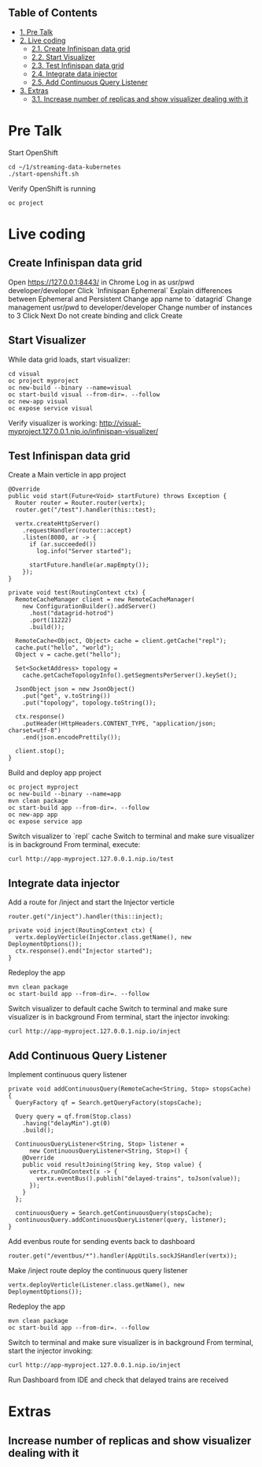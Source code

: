 <div id="table-of-contents">
<h2>Table of Contents</h2>
<div id="text-table-of-contents">
<ul>
<li><a href="#sec-1">1. Pre Talk</a></li>
<li><a href="#sec-2">2. Live coding</a>
<ul>
<li><a href="#sec-2-1">2.1. Create Infinispan data grid</a></li>
<li><a href="#sec-2-2">2.2. Start Visualizer</a></li>
<li><a href="#sec-2-3">2.3. Test Infinispan data grid</a></li>
<li><a href="#sec-2-4">2.4. Integrate data injector</a></li>
<li><a href="#sec-2-5">2.5. Add Continuous Query Listener</a></li>
</ul>
</li>
<li><a href="#sec-3">3. Extras</a>
<ul>
<li><a href="#sec-3-1">3.1. Increase number of replicas and show visualizer dealing with it</a></li>
</ul>
</li>
</ul>
</div>
</div>

# Pre Talk<a id="sec-1" name="sec-1"></a>

Start OpenShift

    cd ~/1/streaming-data-kubernetes
    ./start-openshift.sh

Verify OpenShift is running

    oc project

# Live coding<a id="sec-2" name="sec-2"></a>

## Create Infinispan data grid<a id="sec-2-1" name="sec-2-1"></a>

Open <https://127.0.0.1:8443/> in Chrome
Log in as usr/pwd developer/developer
Click \`Infinispan Ephemeral\`
Explain differences between Ephemeral and Persistent
Change app name to \`datagrid\`
Change management usr/pwd to developer/developer
Change number of instances to 3
Click Next
Do not create binding and click Create

## Start Visualizer<a id="sec-2-2" name="sec-2-2"></a>

While data grid loads, start visualizer:

    cd visual
    oc project myproject
    oc new-build --binary --name=visual
    oc start-build visual --from-dir=. --follow
    oc new-app visual
    oc expose service visual

Verify visualizer is working:
<http://visual-myproject.127.0.0.1.nip.io/infinispan-visualizer/>

## Test Infinispan data grid<a id="sec-2-3" name="sec-2-3"></a>

Create a Main verticle in app project

    @Override
    public void start(Future<Void> startFuture) throws Exception {
      Router router = Router.router(vertx);
      router.get("/test").handler(this::test);
    
      vertx.createHttpServer()
        .requestHandler(router::accept)
        .listen(8080, ar -> {
          if (ar.succeeded())
            log.info("Server started");
    
          startFuture.handle(ar.mapEmpty());
        });
    }
    
    private void test(RoutingContext ctx) {
      RemoteCacheManager client = new RemoteCacheManager(
        new ConfigurationBuilder().addServer()
          .host("datagrid-hotrod")
          .port(11222)
          .build());
    
      RemoteCache<Object, Object> cache = client.getCache("repl");
      cache.put("hello", "world");
      Object v = cache.get("hello");
    
      Set<SocketAddress> topology =
        cache.getCacheTopologyInfo().getSegmentsPerServer().keySet();
    
      JsonObject json = new JsonObject()
        .put("get", v.toString())
        .put("topology", topology.toString());
    
      ctx.response()
        .putHeader(HttpHeaders.CONTENT_TYPE, "application/json; charset=utf-8")
        .end(json.encodePrettily());
    
      client.stop();
    }

Build and deploy app project

    oc project myproject
    oc new-build --binary --name=app
    mvn clean package
    oc start-build app --from-dir=. --follow
    oc new-app app
    oc expose service app

Switch visualizer to \`repl\` cache
Switch to terminal and make sure visualizer is in background
From terminal, execute:

    curl http://app-myproject.127.0.0.1.nip.io/test

## Integrate data injector<a id="sec-2-4" name="sec-2-4"></a>

Add a route for /inject and start the Injector verticle

    router.get("/inject").handler(this::inject);

    private void inject(RoutingContext ctx) {
      vertx.deployVerticle(Injector.class.getName(), new DeploymentOptions());
      ctx.response().end("Injector started");
    }

Redeploy the app

    mvn clean package
    oc start-build app --from-dir=. --follow

Switch visualizer to default cache
Switch to terminal and make sure visualizer is in background
From terminal, start the injector invoking:

    curl http://app-myproject.127.0.0.1.nip.io/inject

## Add Continuous Query Listener<a id="sec-2-5" name="sec-2-5"></a>

Implement continuous query listener

    private void addContinuousQuery(RemoteCache<String, Stop> stopsCache) {
      QueryFactory qf = Search.getQueryFactory(stopsCache);
    
      Query query = qf.from(Stop.class)
        .having("delayMin").gt(0)
        .build();
    
      ContinuousQueryListener<String, Stop> listener =
          new ContinuousQueryListener<String, Stop>() {
        @Override
        public void resultJoining(String key, Stop value) {
          vertx.runOnContext(x -> {
            vertx.eventBus().publish("delayed-trains", toJson(value));
          });
        }
      };
    
      continuousQuery = Search.getContinuousQuery(stopsCache);
      continuousQuery.addContinuousQueryListener(query, listener);
    }

Add evenbus route for sending events back to dashboard

    router.get("/eventbus/*").handler(AppUtils.sockJSHandler(vertx));

Make /inject route deploy the continuous query listener

    vertx.deployVerticle(Listener.class.getName(), new DeploymentOptions());

Redeploy the app

    mvn clean package
    oc start-build app --from-dir=. --follow

Switch to terminal and make sure visualizer is in background
From terminal, start the injector invoking:

    curl http://app-myproject.127.0.0.1.nip.io/inject

Run Dashboard from IDE and check that delayed trains are received

# Extras<a id="sec-3" name="sec-3"></a>

## Increase number of replicas and show visualizer dealing with it<a id="sec-3-1" name="sec-3-1"></a>
